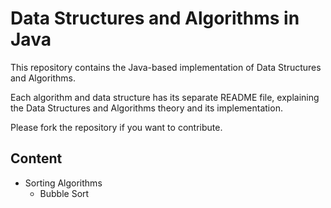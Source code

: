 # Data Structures and Algorithms in Java

This repository contains the Java-based implementation of Data Structures and Algorithms.

Each algorithm and data structure has its separate README file, explaining the Data Structures and Algorithms theory and its implementation.

Please fork the repository if you want to contribute.

## Content

<ul>
<li>Sorting Algorithms
<ul>
<li>Bubble Sort</li>
</ul>
</ul>